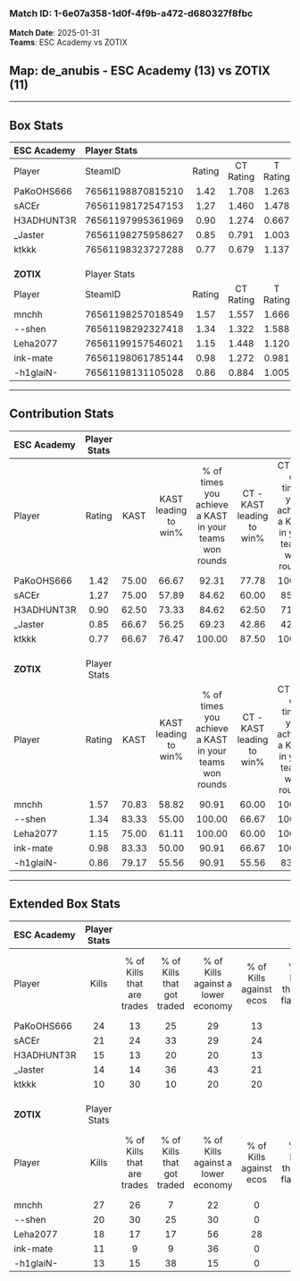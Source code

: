 ### Match ID: 1-6e07a358-1d0f-4f9b-a472-d680327f8fbc  
**Match Date**: 2025-01-31  
**Teams**: ESC Academy vs ZOTIX  

## **Map**: de_anubis - ESC Academy (13) vs ZOTIX (11)  
---  

## Box Stats  

| **ESC Academy** | Player Stats      |        |           |          |       |       |       |         |        |      |     |
| :- | :- | :-: | :-: | :-: | :-: | :-: | :-: | :-: | :-: | :-: | :-: |
| Player          | SteamID           | Rating | CT Rating | T Rating | KAST  |  ADR  | Kills | Assists | Deaths | K/D  | HS% |
| PaKoOHS666      | 76561198870815210 |  1.42  |   1.708   |  1.263   | 75.00 | 97.5  |  24   |    2    |   17   | 1.41 | 58  |
| sACEr           | 76561198172547153 |  1.27  |   1.460   |  1.478   | 75.00 | 105.8 |  21   |    9    |   21   | 1.00 | 71  |
| H3ADHUNT3R      | 76561197995361969 |  0.90  |   1.274   |  0.667   | 62.50 | 64.7  |  15   |    4    |   17   | 0.88 | 40  |
| _Jaster         | 76561198275958627 |  0.85  |   0.791   |  1.003   | 66.67 | 58.6  |  14   |    3    |   18   | 0.78 | 35  |
| ktkkk           | 76561198323727288 |  0.77  |   0.679   |  1.137   | 66.67 | 67.2  |  10   |   10    |   18   | 0.56 | 40  |
|                 |                   |        |           |          |       |       |       |         |        |      |     |
|                 |                   |        |           |          |       |       |       |         |        |      |     |
|                 |                   |        |           |          |       |       |       |         |        |      |     |
| **ZOTIX**       | Player Stats      |        |           |          |       |       |       |         |        |      |     |
| Player          | SteamID           | Rating | CT Rating | T Rating | KAST  |  ADR  | Kills | Assists | Deaths | K/D  | HS% |
| mnchh           | 76561198257018549 |  1.57  |   1.557   |  1.666   | 70.83 | 113.5 |  27   |    7    |   17   | 1.59 | 62  |
| --shen          | 76561198292327418 |  1.34  |   1.322   |  1.588   | 83.33 | 87.0  |  20   |    6    |   16   | 1.25 | 40  |
| Leha2077        | 76561199157546021 |  1.15  |   1.448   |  1.120   | 75.00 | 80.8  |  18   |    3    |   17   | 1.06 | 50  |
| ink-mate        | 76561198061785144 |  0.98  |   1.272   |  0.981   | 83.33 | 76.0  |  11   |   11    |   17   | 0.65 | 63  |
| -h1glaiN-       | 76561198131105028 |  0.86  |   0.884   |  1.005   | 79.17 | 49.2  |  13   |    5    |   19   | 0.68 | 38  |
---  

## Contribution Stats  

| **ESC Academy** | Player Stats |       |                      |                                                        |                           |                                                             |                          |                                                            |
| :- | :-: | :-: | :-: | :-: | :-: | :-: | :-: | :-: |
| Player          |    Rating    | KAST  | KAST leading to win% | % of times you achieve a KAST in your teams won rounds | CT - KAST leading to win% | CT - % of times you achieve a KAST in your teams won rounds | T - KAST leading to win% | T - % of times you achieve a KAST in your teams won rounds |
| PaKoOHS666      |     1.42     | 75.00 |        66.67         |                         92.31                          |           77.78           |                           100.00                            |          55.56           |                           83.33                            |
| sACEr           |     1.27     | 75.00 |        57.89         |                         84.62                          |           60.00           |                            85.71                            |          55.56           |                           83.33                            |
| H3ADHUNT3R      |     0.90     | 62.50 |        73.33         |                         84.62                          |           62.50           |                            71.43                            |          85.71           |                           100.00                           |
| _Jaster         |     0.85     | 66.67 |        56.25         |                         69.23                          |           42.86           |                            42.86                            |          66.67           |                           100.00                           |
| ktkkk           |     0.77     | 66.67 |        76.47         |                         100.00                         |           87.50           |                           100.00                            |          66.67           |                           100.00                           |
|                 |              |       |                      |                                                        |                           |                                                             |                          |                                                            |
|                 |              |       |                      |                                                        |                           |                                                             |                          |                                                            |
|                 |              |       |                      |                                                        |                           |                                                             |                          |                                                            |
| **ZOTIX**       | Player Stats |       |                      |                                                        |                           |                                                             |                          |                                                            |
| Player          |    Rating    | KAST  | KAST leading to win% | % of times you achieve a KAST in your teams won rounds | CT - KAST leading to win% | CT - % of times you achieve a KAST in your teams won rounds | T - KAST leading to win% | T - % of times you achieve a KAST in your teams won rounds |
| mnchh           |     1.57     | 70.83 |        58.82         |                         90.91                          |           60.00           |                           100.00                            |          57.14           |                           80.00                            |
| --shen          |     1.34     | 83.33 |        55.00         |                         100.00                         |           66.67           |                           100.00                            |          45.45           |                           100.00                           |
| Leha2077        |     1.15     | 75.00 |        61.11         |                         100.00                         |           60.00           |                           100.00                            |          62.50           |                           100.00                           |
| ink-mate        |     0.98     | 83.33 |        50.00         |                         90.91                          |           66.67           |                           100.00                            |          36.36           |                           80.00                            |
| -h1glaiN-       |     0.86     | 79.17 |        55.56         |                         90.91                          |           55.56           |                            83.33                            |          55.56           |                           100.00                           |
---  

## Extended Box Stats  

| **ESC Academy** | Player Stats |                            |                            |                                    |                         |                              |                                 |        |                             |                                     |                          |                               |                            |
| :- | :-: | :-: | :-: | :-: | :-: | :-: | :-: | :-: | :-: | :-: | :-: | :-: | :-: |
| Player          |    Kills     | % of Kills that are trades | % of Kills that got traded | % of Kills against a lower economy | % of Kills against ecos | % of Kills that are flawless | % of Kills that are close duels | Deaths | % of Deaths that get traded | % of Deaths against a lower economy | % of Deaths against ecos | % of Deaths that are flawless | % of Deaths that are close |
| PaKoOHS666      |      24      |             13             |             25             |                 29                 |           13            |              58              |                0                |   17   |             18              |                 12                  |            6             |              53               |             6              |
| sACEr           |      21      |             24             |             33             |                 29                 |           24            |              67              |                0                |   21   |             19              |                 24                  |            14            |              48               |             5              |
| H3ADHUNT3R      |      15      |             13             |             20             |                 20                 |           13            |              60              |                7                |   17   |             18              |                 18                  |            6             |              65               |             6              |
| _Jaster         |      14      |             14             |             36             |                 43                 |           21            |              71              |                7                |   18   |             11              |                  6                  |            0             |              72               |             6              |
| ktkkk           |      10      |             30             |             10             |                 20                 |           20            |              80              |                0                |   18   |             28              |                 17                  |            6             |              72               |             6              |
|                 |              |                            |                            |                                    |                         |                              |                                 |        |                             |                                     |                          |                               |                            |
|                 |              |                            |                            |                                    |                         |                              |                                 |        |                             |                                     |                          |                               |                            |
|                 |              |                            |                            |                                    |                         |                              |                                 |        |                             |                                     |                          |                               |                            |
| **ZOTIX**       | Player Stats |                            |                            |                                    |                         |                              |                                 |        |                             |                                     |                          |                               |                            |
| Player          |    Kills     | % of Kills that are trades | % of Kills that got traded | % of Kills against a lower economy | % of Kills against ecos | % of Kills that are flawless | % of Kills that are close duels | Deaths | % of Deaths that get traded | % of Deaths against a lower economy | % of Deaths against ecos | % of Deaths that are flawless | % of Deaths that are close |
| mnchh           |      27      |             26             |             7              |                 22                 |            0            |              56              |                7                |   17   |             12              |                 24                  |            0             |              76               |             0              |
| --shen          |      20      |             30             |             25             |                 30                 |            0            |              50              |                0                |   16   |             31              |                 25                  |            0             |              56               |             0              |
| Leha2077        |      18      |             17             |             17             |                 56                 |           28            |              78              |                6                |   17   |             35              |                 12                  |            0             |              59               |             6              |
| ink-mate        |      11      |             9              |             9              |                 36                 |            0            |              91              |                9                |   17   |             18              |                 12                  |            0             |              41               |             6              |
| -h1glaiN-       |      13      |             15             |             38             |                 15                 |            0            |              54              |                8                |   19   |             26              |                 21                  |            0             |              84               |             0              |
